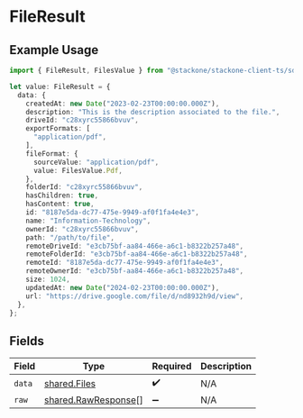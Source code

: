 # FileResult

## Example Usage

```typescript
import { FileResult, FilesValue } from "@stackone/stackone-client-ts/sdk/models/shared";

let value: FileResult = {
  data: {
    createdAt: new Date("2023-02-23T00:00:00.000Z"),
    description: "This is the description associated to the file.",
    driveId: "c28xyrc55866bvuv",
    exportFormats: [
      "application/pdf",
    ],
    fileFormat: {
      sourceValue: "application/pdf",
      value: FilesValue.Pdf,
    },
    folderId: "c28xyrc55866bvuv",
    hasChildren: true,
    hasContent: true,
    id: "8187e5da-dc77-475e-9949-af0f1fa4e4e3",
    name: "Information-Technology",
    ownerId: "c28xyrc55866bvuv",
    path: "/path/to/file",
    remoteDriveId: "e3cb75bf-aa84-466e-a6c1-b8322b257a48",
    remoteFolderId: "e3cb75bf-aa84-466e-a6c1-b8322b257a48",
    remoteId: "8187e5da-dc77-475e-9949-af0f1fa4e4e3",
    remoteOwnerId: "e3cb75bf-aa84-466e-a6c1-b8322b257a48",
    size: 1024,
    updatedAt: new Date("2024-02-23T00:00:00.000Z"),
    url: "https://drive.google.com/file/d/nd8932h9d/view",
  },
};
```

## Fields

| Field                                                             | Type                                                              | Required                                                          | Description                                                       |
| ----------------------------------------------------------------- | ----------------------------------------------------------------- | ----------------------------------------------------------------- | ----------------------------------------------------------------- |
| `data`                                                            | [shared.Files](../../../sdk/models/shared/files.md)               | :heavy_check_mark:                                                | N/A                                                               |
| `raw`                                                             | [shared.RawResponse](../../../sdk/models/shared/rawresponse.md)[] | :heavy_minus_sign:                                                | N/A                                                               |